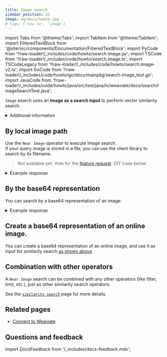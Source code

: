 ```yaml
---
title: Image search
sidebar_position: 25
image: og/docs/howto.jpg
# tags: ['how to', 'image']
---
```


import Tabs from '@theme/Tabs';
import TabItem from '@theme/TabItem';
import FilteredTextBlock from '@site/src/components/Documentation/FilteredTextBlock';
import PyCode from '!!raw-loader!/_includes/code/howto/search.image.py';
import TSCode from '!!raw-loader!/_includes/code/howto/search.image.ts';
import TSCodeLegacy from '!!raw-loader!/_includes/code/howto/search.image-v2.ts';
import GoCode from '!!raw-loader!/_includes/code/howto/go/docs/mainpkg/search-image_test.go';
import JavaCode from '!!raw-loader!/_includes/code/howto/java/src/test/java/io/weaviate/docs/search/ImageSearchTest.java';

`Image` search uses an **image as a search input** to perform vector similarity search.

<details>
  <summary>
    Additional information
  </summary>

**Configure image search**

To use images as search inputs, configure an image vectorizer integration for your collection. See the model provider integrations page for a [list of available integrations](../model-providers/index.md).

</details>

<!-- ## Named vectors

:::info Added in `v1.24`
::: -->

<!-- Any vector-based search on collections with [named vectors](../config-refs/collections.mdx#named-vectors) configured must include a `target` vector name in the query. This allows Weaviate to find the correct vector to compare with the query vector. -->

## By local image path

Use the `Near Image` operator to execute image search.<br/>
If your query image is stored in a file, you can use the client library to search by its filename.

<Tabs groupId="languages">
  <TabItem value="py" label="Python">
    <FilteredTextBlock
      text={PyCode}
      startMarker="# START ImageFileSearch"
      endMarker="# END ImageFileSearch"
      language="py"
    />
  </TabItem>


  <TabItem value="js" label="JS/TS Client v3">

  <FilteredTextBlock
    text={TSCode}
    startMarker="// START ImageFileSearch"
    endMarker="// END ImageFileSearch"
    language="ts"
  />

  </TabItem>

  <TabItem value="js2" label="JS/TS Client v2">

  > Not available yet. Vote for the [feature request](https://github.com/weaviate/typescript-client/issues/65). DIY code below.

  <FilteredTextBlock
    text={TSCodeLegacy}
    startMarker="// START ImageFileSearch"
    endMarker="// END ImageFileSearch"
    language="ts"
  />
  </TabItem>


  <TabItem value="go" label="Go">
    <FilteredTextBlock
      text={GoCode}
      startMarker="// START ImageFileSearch"
      endMarker="// END ImageFileSearch"
      language="gonew"
    />
  </TabItem>

  <TabItem value="java" label="Java">
    <FilteredTextBlock
      text={JavaCode}
      startMarker="// START ImageFileSearch"
      endMarker="// END ImageFileSearch"
      language="java"
    />
  </TabItem>

</Tabs>

<details>
  <summary>Example response</summary>

  <FilteredTextBlock
    text={TSCode}
    startMarker="# START Expected base64 results"
    endMarker="# END Expected base64 results"
    language="json"
  />

</details>


## By the base64 representation

You can search by a base64 representation of an image:

<Tabs groupId="languages">
  <TabItem value="py" label="Python">
    <FilteredTextBlock
      text={PyCode}
      startMarker="# START search with base64"
      endMarker="# END search with base64"
      language="py"
    />
  </TabItem>


  <TabItem value="js" label="JS/TS Client v3">
    <FilteredTextBlock
      text={TSCode}
      startMarker="// START search with base64"
      endMarker="// END search with base64"
      language="ts"
    />
  </TabItem>

   <TabItem value="js2" label="JS/TS Client v2">
    <FilteredTextBlock
      text={TSCodeLegacy}
      startMarker="// START search with base64"
      endMarker="// END search with base64"
      language="tsv2"
    />
  </TabItem>

  <TabItem value="go" label="Go">
    <FilteredTextBlock
      text={GoCode}
      startMarker="// START search with base64"
      endMarker="// END search with base64"
      language="gonew"
    />
  </TabItem>

  <TabItem value="java" label="Java">
    <FilteredTextBlock
      text={JavaCode}
      startMarker="// START search with base64"
      endMarker="// END search with base64"
      language="java"
    />
  </TabItem>
</Tabs>


<details>
  <summary>Example response</summary>

  <FilteredTextBlock
    text={PyCode}
    startMarker="# START Expected base64 results"
    endMarker="# END Expected base64 results"
    language="json"
  />

</details>


## Create a base64 representation of an online image.

You can create a base64 representation of an online image, and use it as input for similarity search [as shown above](#by-the-base64-representation).

<Tabs groupId="languages">
  <TabItem value="py" label="Python">
    <FilteredTextBlock
      text={PyCode}
      startMarker="# START helper base64 functions"
      endMarker="# END helper base64 functions"
      language="py"
    />
  </TabItem>
  <TabItem value="js" label="JS/TS">
    <FilteredTextBlock
      text={TSCode}
      startMarker="// START helper base64 functions"
      endMarker="// END helper base64 functions"
      language="js"
    />
  </TabItem>

  <TabItem value="go" label="Go">
    <FilteredTextBlock
      text={GoCode}
      startMarker="// START helper base64 functions"
      endMarker="// END helper base64 functions"
      language="gonew"
    />
  </TabItem>

  <TabItem value="java" label="Java">
    <FilteredTextBlock
      text={JavaCode}
      startMarker="// START helper base64 functions"
      endMarker="// END helper base64 functions"
      language="java"
    />
  </TabItem>

</Tabs>

## Combination with other operators

A `Near Image` search can be combined with any other operators (like filter, limit, etc.), just as other similarity search operators.

See the [`similarity search`](./similarity.md) page for more details.

## Related pages

- [Connect to Weaviate](/weaviate/connections/index.mdx)

## Questions and feedback

import DocsFeedback from '/_includes/docs-feedback.mdx';

<DocsFeedback/>

